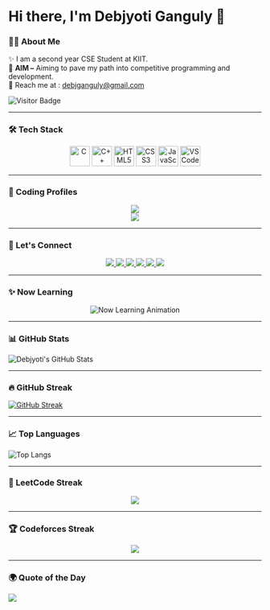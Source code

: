 # Hi there, I'm Debjyoti Ganguly 👋

### 👨‍💻 About Me
✨ I am a second year CSE Student at KIIT.\
🎯 **AIM –** Aiming to pave my path into competitive programming and development.\
📩 Reach me at : [debjganguly@gmail.com](mailto:debjganguly@gmail.com)

![Visitor Badge](https://komarev.com/ghpvc/?username=debjganguly&style=flat-square&color=blue)

---

### 🛠️ Tech Stack
<p align="center">
  <img src="https://cdn.jsdelivr.net/gh/devicons/devicon/icons/c/c-original.svg" width="40" alt="C"/>
  <img src="https://cdn.jsdelivr.net/gh/devicons/devicon/icons/cplusplus/cplusplus-original.svg" width="40" alt="C++"/>
  <img src="https://cdn.jsdelivr.net/gh/devicons/devicon/icons/html5/html5-original.svg" width="40" alt="HTML5"/>
  <img src="https://cdn.jsdelivr.net/gh/devicons/devicon/icons/css3/css3-original.svg" width="40" alt="CSS3"/>
  <img src="https://cdn.jsdelivr.net/gh/devicons/devicon/icons/javascript/javascript-original.svg" width="40" alt="JavaScript"/>
  <img src="https://cdn.jsdelivr.net/gh/devicons/devicon/icons/vscode/vscode-original.svg" width="40" alt="VS Code"/>
</p>

---

### 🚀 Coding Profiles
<div align="center">
  <a href="https://leetcode.com/debjganguly">
    <img src="https://img.shields.io/badge/LeetCode-FFA116?style=for-the-badge&logo=leetcode&logoColor=black" />
  </a>  
  <br/>
  <a href="https://www.geeksforgeeks.org/user/debjganguly">
    <img src="https://img.shields.io/badge/GeeksforGeeks-0F9D58?style=for-the-badge&logo=geeksforgeeks&logoColor=white" />
  </a>
</div>

---

### 📩 Let's Connect
<div align="center">
  <a href="https://github.com/debjganguly">
    <img src="https://img.shields.io/badge/GitHub-181717?style=for-the-badge&logo=github&logoColor=white" />
  </a>  
  <a href="https://linkedin.com/in/debjganguly">
    <img src="https://img.shields.io/badge/LinkedIn-0077B5?style=for-the-badge&logo=linkedin&logoColor=white" />
  </a>  
  <a href="mailto:debjganguly@gmail.com">
    <img src="https://img.shields.io/badge/Gmail-D14836?style=for-the-badge&logo=gmail&logoColor=white" />
  </a>  
  <a href="https://instagram.com/debjganguly">
    <img src="https://img.shields.io/badge/Instagram-E4405F?style=for-the-badge&logo=instagram&logoColor=white" />
  </a>  
  <a href="https://facebook.com/debjganguly">
    <img src="https://img.shields.io/badge/Facebook-1877F2?style=for-the-badge&logo=facebook&logoColor=white" />
  </a>  
  <a href="https://twitter.com/debjganguly">
    <img src="https://img.shields.io/badge/Twitter-1DA1F2?style=for-the-badge&logo=twitter&logoColor=white" />
  </a>  
</div>

---

### ✨ Now Learning
<div align="center">
  <img src="https://readme-typing-svg.demolab.com?font=Fira+Code&size=24&pause=1000&color=F7971E&center=true&vCenter=true&width=435&lines=Now+Learning%3A+Web+Development;Next+Up%3A+Data+Structures+and+Algorithms;Always+Learning%2C+Always+Building+%F0%9F%9A%80" alt="Now Learning Animation" />
</div>

---

### 📊 GitHub Stats
![Debjyoti's GitHub Stats](https://github-readme-stats.vercel.app/api?username=debjganguly&show_icons=true&theme=tokyonight)

---

### 🔥 GitHub Streak
[![GitHub Streak](https://github-readme-streak-stats.herokuapp.com/?user=debjganguly&theme=tokyonight)](https://git.io/streak-stats)

---

### 📈 Top Languages
![Top Langs](https://github-readme-stats.vercel.app/api/top-langs/?username=debjganguly&layout=compact&langs_count=6&theme=tokyonight)

---

### 🧠 LeetCode Streak
<p align="center">
  <img src="https://leetcard.jacoblin.cool/debjganguly?theme=dark&font=Baloo+Bhai&ext=heatmap" />
</p>

---

### 🏆 Codeforces Streak
<p align="center">
  <img src="https://cf-streaks.vercel.app/?user=debjganguly" />
</p>


---

### 🌍 Quote of the Day
<img src="https://quotes-github-readme.vercel.app/api?type=horizontal&theme=tokyonight" />
